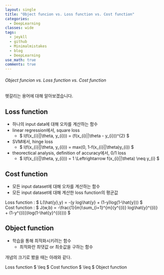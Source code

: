 ```yaml
---
layout: single
title: "Object funcion vs. Loss function vs. Cost function"
categories:
  - DeepLearning
classes: wide
tags:
  - jeykll
  - github
  - Minimalmistakes
  - blog
  - DeepLearning
use_math: true
comments: true
---
```


###### Object funcion vs. Loss function vs. Cost function  

헷갈리는 용어에 대해 알아보겠습니다.  

## Loss function  
  - 하나의 input data에 대해 오차를 계산하는 함수  
  - linear regression에서, square loss  
    + $ l(f(x_{i}||\theta, y_{i})) = (f(x_{i}||\theta - y_{i}))^{2} $  
  - SVM에서, hinge loss  
    + $ l(f(x_{i}||\theta, y_{i})) = max(0, 1-f(x_{i}||\theta)y_{i}) $  
  - theorectical analysis, definition of accuracy에서, 0/1 loss  
    + $ l(f(x_{i}||\theta, y_{i})) = 1 \Leftrightarrow f(x_{i}||\theta) \neq y_{i} $  


## Cost function  
  - 모든 input dataset에 대해 오차를 계산하는 함수  
  - 모든 input dataset에 대해 계산한 loss function의 평균값  

Loss function : $ L(\hat{y},y) = -(y log\hat{y} + (1-y)log(1-\hat{y})) $  
Cost function : $ J(w,b) = -\frac{1}{m}\sum_{i=1}^{m}(y^{(i)} log\hat{y}^{(i)} + (1-y^{(i)})log(1-\hat{y}^{(i)})) $  

## Object function  
- 학습을 통해 최적화시키려는 함수  
  + 최적화란 최댓값 or 최솟값을 구하는 함수  



개념의 크기로 봤을 때는 아래와 같다.  

Loss function $ \leq $ Cost function $ \leq $ Object function  

